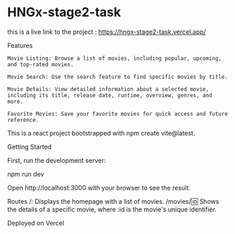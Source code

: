 # HNGx-stage2-task
this is a live link to the project : https://hngx-stage2-task.vercel.app/

Features

    Movie Listing: Browse a list of movies, including popular, upcoming, and top-rated movies.

    Movie Search: Use the search feature to find specific movies by title.

    Movie Details: View detailed information about a selected movie, including its title, release date, runtime, overview, genres, and more.

    Favorite Movies: Save your favorite movies for quick access and future reference.

This is a react project bootstrapped with npm create vite@latest.

Getting Started

First, run the development server:

npm run dev


Open http://localhost:3000 with your browser to see the result.


Routes /: Displays the homepage with a list of movies. /movies/:id: Shows the details of a specific movie, where :id is the movie's unique identifier.

Deployed on Vercel

